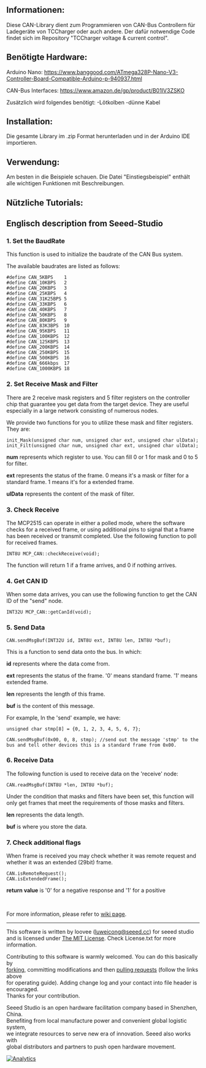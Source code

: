 ## Informationen:

Diese CAN-Library dient zum Programmieren von CAN-Bus Controllern für Ladegeräte von TCCharger oder auch andere. Der dafür notwendige Code findet sich im Repository "TCCharger voltage & current control".

## Benötigte Hardware:

Arduino Nano:
https://www.banggood.com/ATmega328P-Nano-V3-Controller-Board-Compatible-Arduino-p-940937.html

CAN-Bus Interfaces:
https://www.amazon.de/gp/product/B01IV3ZSKO

Zusätzlich wird folgendes benötigt:
-Lötkolben
-dünne Kabel

## Installation:

Die gesamte Library im .zip Format herunterladen und in der Arduino IDE importieren.

## Verwendung:

Am besten in die Beispiele schauen. Die Datei "Einstiegsbeispiel" enthält alle wichtigen Funktionen mit Beschreibungen.

## Nützliche Tutorials:



## Englisch description from Seeed-Studio

### 1. Set the BaudRate

This function is used to initialize the baudrate of the CAN Bus system.

The available baudrates are listed as follows:

	#define CAN_5KBPS    1
	#define CAN_10KBPS   2
	#define CAN_20KBPS   3
	#define CAN_25KBPS   4 
	#define CAN_31K25BPS 5
	#define CAN_33KBPS   6
	#define CAN_40KBPS   7
	#define CAN_50KBPS   8
	#define CAN_80KBPS   9
	#define CAN_83K3BPS  10
	#define CAN_95KBPS   11
	#define CAN_100KBPS  12
	#define CAN_125KBPS  13
	#define CAN_200KBPS  14
	#define CAN_250KBPS  15
	#define CAN_500KBPS  16
	#define CAN_666kbps  17
	#define CAN_1000KBPS 18


### 2. Set Receive Mask and Filter

There are 2 receive mask registers and 5 filter registers on the controller chip that guarantee you get data from the target device. They are useful especially in a large network consisting of numerous nodes.

We provide two functions for you to utilize these mask and filter registers. They are:

    init_Mask(unsigned char num, unsigned char ext, unsigned char ulData);
    init_Filt(unsigned char num, unsigned char ext, unsigned char ulData);

**num** represents which register to use. You can fill 0 or 1 for mask and 0 to 5 for filter.

**ext** represents the status of the frame. 0 means it's a mask or filter for a standard frame. 1 means it's for a extended frame.

**ulData** represents the content of the mask of filter.



### 3. Check Receive
The MCP2515 can operate in either a polled mode, where the software checks for a received frame, or using additional pins to signal that a frame has been received or transmit completed.  Use the following function to poll for received frames.

    INT8U MCP_CAN::checkReceive(void);

The function will return 1 if a frame arrives, and 0 if nothing arrives.



### 4. Get CAN ID

When some data arrives, you can use the following function to get the CAN ID of the "send" node.

    INT32U MCP_CAN::getCanId(void);



### 5. Send Data

    CAN.sendMsgBuf(INT32U id, INT8U ext, INT8U len, INT8U *buf);

This is a function to send data onto the bus. In which:

**id** represents where the data come from.

**ext** represents the status of the frame. '0' means standard frame. '1' means extended frame.

**len** represents the length of this frame.

**buf** is the content of this message.

For example, In the 'send' example, we have:

```
unsigned char stmp[8] = {0, 1, 2, 3, 4, 5, 6, 7};

CAN.sendMsgBuf(0x00, 0, 8, stmp); //send out the message 'stmp' to the bus and tell other devices this is a standard frame from 0x00.
```



### 6. Receive Data

The following function is used to receive data on the 'receive' node:

    CAN.readMsgBuf(INT8U *len, INT8U *buf);

Under the condition that masks and filters have been set, this function will only get frames that meet the requirements of those masks and filters.

**len** represents the data length.

**buf** is where you store the data.


### 7. Check additional flags

When frame is received you may check whether it was remote request and whether it was an extended (29bit) frame.

    CAN.isRemoteRequest();
    CAN.isExtendedFrame();

**return value** is '0' for a negative response and '1' for a positive


<br>

For more information, please refer to [wiki page](http://www.seeedstudio.com/wiki/CAN-BUS_Shield).

    
----

This software is written by loovee ([luweicong@seeed.cc](luweicong@seeed.cc "luweicong@seeed.cc")) for seeed studio<br>
and is licensed under [The MIT License](http://opensource.org/licenses/mit-license.php). Check License.txt for more information.<br>

Contributing to this software is warmly welcomed. You can do this basically by<br>
[forking](https://help.github.com/articles/fork-a-repo), committing modifications and then [pulling requests](https://help.github.com/articles/using-pull-requests) (follow the links above<br>
for operating guide). Adding change log and your contact into file header is encouraged.<br>
Thanks for your contribution.

Seeed Studio is an open hardware facilitation company based in Shenzhen, China. <br>
Benefiting from local manufacture power and convenient global logistic system, <br>
we integrate resources to serve new era of innovation. Seeed also works with <br>
global distributors and partners to push open hardware movement.<br>


[![Analytics](https://ga-beacon.appspot.com/UA-46589105-3/CAN_BUS_Shield)](https://github.com/igrigorik/ga-beacon)

